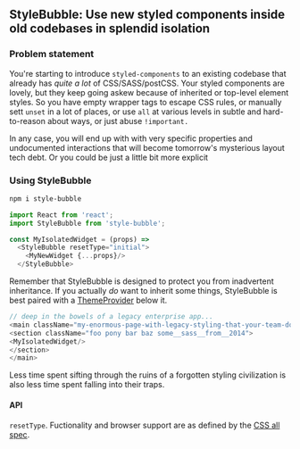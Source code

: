 
## StyleBubble: Use new styled components inside old codebases in splendid isolation

### Problem statement
You're starting to introduce `styled-components` to an existing codebase that already has _quite a lot_ of CSS/SASS/postCSS.
Your styled components are lovely, but they keep going askew because of inherited or top-level element styles. So you
have empty wrapper tags to escape CSS rules, or manually sett `unset` in a lot of places, or use `all` at various
levels in subtle and hard-to-reason about ways, or just abuse `!important.`
 
In any case, you will end up with with very specific properties and undocumented interactions that will become 
tomorrow's mysterious layout tech debt. Or you could be just a little bit more explicit

### Using StyleBubble
```bash
npm i style-bubble
```

```javascript
import React from 'react';
import StyleBubble from 'style-bubble';

const MyIsolatedWidget = (props) => 
  <StyleBubble resetType="initial">
    <MyNewWidget {...props}/>
  </StyleBubble>
```
Remember that StyleBubble is designed to protect you from inadvertent inheritance. If you actually *do* want to inherit
some things, StyleBubble is best paired with a [ThemeProvider](https://www.styled-components.com/docs/advanced#theming)
below it.


```javascript
// deep in the bowels of a legacy enterprise app...
<main className="my-enormous-page-with-legacy-styling-that-your-team-does-not-own">
<section className="foo pony bar baz some__sass__from__2014">
<MyIsolatedWidget/>
</section>
</main>
```
Less time spent sifting through the ruins of a forgotten styling civilization is also less time spent falling into their
traps. 


#### API
`resetType`. Fuctionality and browser support are as defined by the [CSS all spec](https://developer.mozilla.org/en-US/docs/Web/CSS/all#Syntax).
 